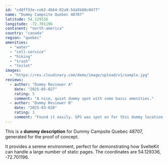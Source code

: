 ```yaml
---
id: "cd8ff33e-ceb2-4b64-82a9-5da5b88c0477"
name: "Dummy Campsite Quebec 48707"
latitude: 54.129336
longitude: -72.701196
continent: "north-america"
country: "canada"
region: "quebec"
amenities:
  - "water"
  - "cell-service"
  - "hiking"
  - "trash"
  - "toilet"
images:
  - "https://res.cloudinary.com/demo/image/upload/v1/sample.jpg"
reviews:
  - author: "Dummy Reviewer A"
    date: "2025-05-027"
    rating: 5
    comment: "A nice, quiet dummy spot with some basic amenities."
  - author: "Dummy Reviewer B"
    date: "2025-03-020"
    rating: 3
    comment: "Found it easily. GPS was spot on for this dummy location."
---
```


This is a **dummy description** for Dummy Campsite Quebec 48707, generated for the proof of concept.

It provides a serene environment, perfect for demonstrating how SvelteKit can handle a large number of static pages. The coordinates are 54.129336, -72.701196.
